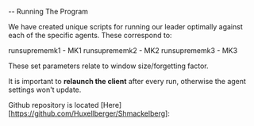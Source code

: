 -- Running The Program

We have created unique scripts for running our leader optimally against each of the specific agents. These correspond to:

runsuprememk1 - MK1
runsuprememk2 - MK2
runsuprememk3 - MK3

These set parameters relate to window size/forgetting factor. 

It is important to **relaunch the client** after every run, otherwise the agent settings won't update.

Github repository is located [Here][https://github.com/Huxellberger/Shmackelberg]:  